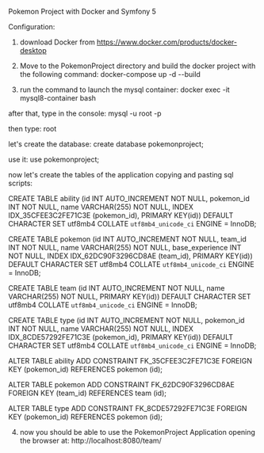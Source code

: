 Pokemon Project with Docker and Symfony 5

Configuration:


1. download Docker from https://www.docker.com/products/docker-desktop


2. Move to the PokemonProject directory and build the docker project with the following command:
	docker-compose up -d --build


3. run the command to launch the mysql container:
docker exec -it mysql8-container bash

after that, type in the console:
   mysql -u root -p

then type: 
   root

let's create the database:
   create database pokemonproject; 

use it: 
   use pokemonproject;


now let's create the tables of the application copying and pasting sql scripts:

CREATE TABLE ability (id INT AUTO_INCREMENT NOT NULL, pokemon_id INT NOT NULL, name VARCHAR(255) NOT NULL, INDEX IDX_35CFEE3C2FE71C3E (pokemon_id), PRIMARY KEY(id)) DEFAULT CHARACTER SET utf8mb4 COLLATE `utf8mb4_unicode_ci` ENGINE = InnoDB;


CREATE TABLE pokemon (id INT AUTO_INCREMENT NOT NULL, team_id INT NOT NULL, name VARCHAR(255) NOT NULL, base_experience INT NOT NULL, INDEX IDX_62DC90F3296CD8AE (team_id), PRIMARY KEY(id)) DEFAULT CHARACTER SET utf8mb4 COLLATE `utf8mb4_unicode_ci` ENGINE = InnoDB;


CREATE TABLE team (id INT AUTO_INCREMENT NOT NULL, name VARCHAR(255) NOT NULL, PRIMARY KEY(id)) DEFAULT CHARACTER SET utf8mb4 COLLATE `utf8mb4_unicode_ci` ENGINE = InnoDB;


CREATE TABLE type (id INT AUTO_INCREMENT NOT NULL, pokemon_id INT NOT NULL, name VARCHAR(255) NOT NULL, INDEX IDX_8CDE57292FE71C3E (pokemon_id), PRIMARY KEY(id)) DEFAULT CHARACTER SET utf8mb4 COLLATE `utf8mb4_unicode_ci` ENGINE = InnoDB;


ALTER TABLE ability ADD CONSTRAINT FK_35CFEE3C2FE71C3E FOREIGN KEY (pokemon_id) REFERENCES pokemon (id);


ALTER TABLE pokemon ADD CONSTRAINT FK_62DC90F3296CD8AE FOREIGN KEY (team_id) REFERENCES team (id);


ALTER TABLE type ADD CONSTRAINT FK_8CDE57292FE71C3E FOREIGN KEY (pokemon_id) REFERENCES pokemon (id);

4. now you should be able to use the PokemonProject Application opening the browser at:
    http://localhost:8080/team/



